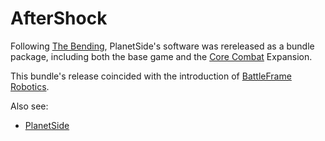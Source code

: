 # AfterShock

Following [The Bending](terminology/The_Bending.md), PlanetSide's software was
rereleased as a bundle package, including both the base game and the
[Core Combat](items/Core_Combat.md) Expansion.

This bundle's release coincided with the introduction of
[BattleFrame Robotics](vehicles/BattleFrame_Robotics.md).

Also see:

- [PlanetSide](PlanetSide.md)
